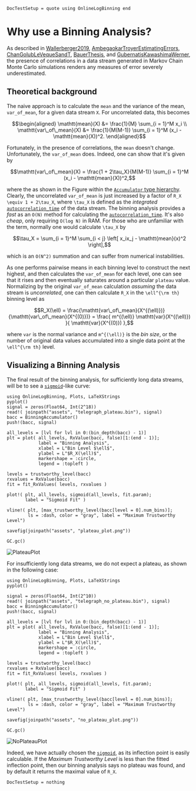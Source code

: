 ```@meta
DocTestSetup = quote using OnlineLogBinning end
```

# Why use a Binning Analysis?

As described in [Wallerberger2019](@cite), [AmbegaokarTroyerEstimatingErrors](@cite), [ChanGolubLeVequeSandT](@cite), [BauerThesis](@cite), and [GubernatisKawashimaWerner](@cite), the presence of correlations in a data stream generated in Markov Chain Monte Carlo simulations renders any measures of error severely underestimated.

## Theoretical background

The naive approach is to calculate the `mean` and the variance of the mean, `var_of_mean`, for a given data stream ``X``. For uncorrelated data, this becomes

```math
\begin{aligned}
\mathtt{mean}(X) &= \frac{1}{M} \sum_{i = 1}^M x_i
\\
\mathtt{var\_of\_mean}(X) &= \frac{1}{M(M-1)} \sum_{i = 1}^M (x_i - \mathtt{mean}(X))^2.
\end{aligned}
```

Fortunately, in the presence of correlations, the `mean` doesn't change. Unfortunately, the `var_of_mean` does. Indeed, one can show that it's given by

```math
\mathtt{var\_of\_mean}(X) = \frac{1 + 2\tau_X}{M(M-1)} \sum_{i = 1}^M (x_i - \mathtt{mean}(X))^2,
```

where the as shown in the Figure within the [`Accumulator` type hierarchy](@ref). Clearly, the uncorrelated `var_of_mean` is just increased by a factor of ``R_X \equiv 1 + 2\tau_X``, where ``\tau_X`` is defined as the _integrated_ [`autocorrelation_time`](@ref) of the data stream. The binning analysis provides a _fast_ as an `O(N)` method for calculating the [`autocorrelation_time`](@ref). It's also _cheap_, only requiring `O(log N)` in RAM.  For those who are unfamiliar with the term, normally one would calculate ``\tau_X`` by

```math
\tau_X = \sum_{i = 1}^M \sum_{i < j} \left[ x_ix_j - \mathtt{mean}(x)^2 \right],
```

which is an  `O(N^2)` summation and can suffer from numerical instabilities.

As one performs pairwise means in each binning level to construct the next highest, and then calculates the `var_of_mean` for each level, one can see that it rises and then eventually saturates around a particular `plateau` value. Normalizing by the original `var_of_mean` calculation _assuming_ the data stream is _uncorrelated_, one can then calculate ``R_X`` in the ``\ell^{\rm th}`` binning level as

```math
R_X(\ell) = \frac{\mathtt{var\_of\_mean}(X^{(\ell)})}{\mathtt{var\_of\_mean}(X^{(0)})} = \frac{ m^{(\ell)} \mathtt{var}(X^{(\ell)}) }{ \mathtt{var}(X^{(0)}) },
```

where `var` is the normal variance and ``m^{(\ell)}`` is the _bin size_, or the number of original data values accumulated into a single data point at the ``\ell^{\rm th}`` level.

## Visualizing a Binning Analysis

The final result of the binning analysis, for sufficiently long data streams, will be to see a [`sigmoid`](@ref)-like curve:

```@eval
using OnlineLogBinning, Plots, LaTeXStrings
pyplot()
signal = zeros(Float64, Int(2^18))
read!( joinpath("assets", "telegraph_plateau.bin"), signal)
bacc = BinningAccumulator()
push!(bacc, signal)

all_levels = [lvl for lvl in 0:(bin_depth(bacc) - 1)]
plt = plot( all_levels, RxValue(bacc, false)[1:(end - 1)];
            label = "Binning Analysis", 
            xlabel = L"Bin Level $\ell$",
            ylabel = L"$R_X(\ell)$",
            markershape = :circle,
            legend = :topleft )

levels = trustworthy_level(bacc)
rxvalues = RxValue(bacc)
fit = fit_RxValues( levels, rxvalues )

plot!( plt, all_levels, sigmoid(all_levels, fit.param);
       label = "Sigmoid Fit" )

vline!( plt, [max_trustworthy_level(bacc[level = 0].num_bins)];
        ls = :dash, color = "gray", label = "Maximum Trustworthy Level")

savefig(joinpath("assets", "plateau_plot.png"))

GC.gc()
```

![PlateauPlot](assets/plateau_plot.png)

For insufficiently long data streams, we do not expect a plateau, as shown in the following case:

```@eval
using OnlineLogBinning, Plots, LaTeXStrings
pyplot()

signal = zeros(Float64, Int(2^10))
read!( joinpath("assets", "telegraph_no_plateau.bin"), signal)
bacc = BinningAccumulator()
push!(bacc, signal)

all_levels = [lvl for lvl in 0:(bin_depth(bacc) - 1)]
plt = plot( all_levels, RxValue(bacc, false)[1:(end - 1)];
            label = "Binning Analysis", 
            xlabel = L"Bin Level $\ell$",
            ylabel = L"$R_X(\ell)$",
            markershape = :circle,
            legend = :topleft )

levels = trustworthy_level(bacc)
rxvalues = RxValue(bacc)
fit = fit_RxValues( levels, rxvalues )

plot!( plt, all_levels, sigmoid(all_levels, fit.param);
       label = "Sigmoid Fit" )

vline!( plt, [max_trustworthy_level(bacc[level = 0].num_bins)];
        ls = :dash, color = "gray", label = "Maximum Trustworthy Level")

savefig(joinpath("assets", "no_plateau_plot.png"))

GC.gc()
```

![NoPlateauPlot](assets/no_plateau_plot.png)

Indeed, we have actually chosen the [`sigmoid`](@ref), as its inflection point is easily calculable. If the _Maximum Trustworthy Level_ is less than the fitted inflection point, then our binning analysis says no plateau was found, and by default it returns the maximal value of ``R_X``.

```@meta
DocTestSetup = nothing
```